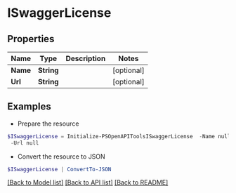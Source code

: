 # ISwaggerLicense
## Properties

Name | Type | Description | Notes
------------ | ------------- | ------------- | -------------
**Name** | **String** |  | [optional] 
**Url** | **String** |  | [optional] 

## Examples

- Prepare the resource
```powershell
$ISwaggerLicense = Initialize-PSOpenAPIToolsISwaggerLicense  -Name null `
 -Url null
```

- Convert the resource to JSON
```powershell
$ISwaggerLicense | ConvertTo-JSON
```

[[Back to Model list]](../README.md#documentation-for-models) [[Back to API list]](../README.md#documentation-for-api-endpoints) [[Back to README]](../README.md)

